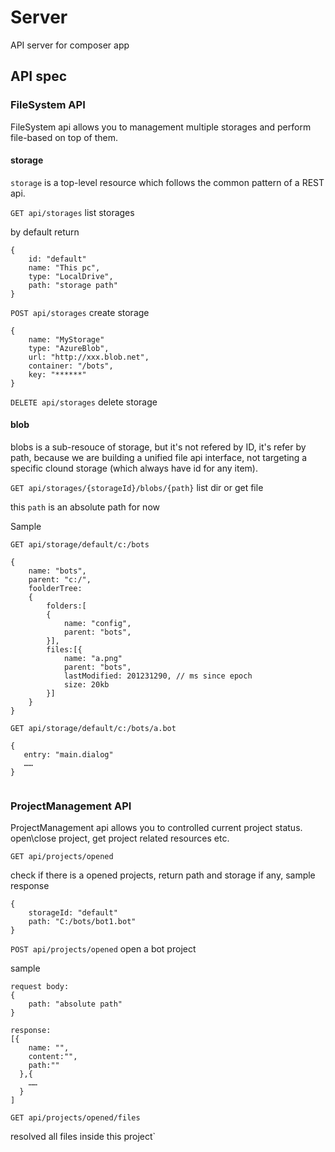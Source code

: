 # Server
API server for composer app

## API spec

### FileSystem API
FileSystem api allows you to management multiple storages and perform file-based on top of them.  


#### storage

`storage` is a top-level resource which follows the common pattern of a REST api. 

`GET api/storages` list storages

by default return 
```
{
    id: "default"
    name: "This pc",
    type: "LocalDrive",
    path: "storage path"
}
```

`POST api/storages` create storage

```
{
    name: "MyStorage"
    type: "AzureBlob",
    url: "http://xxx.blob.net",
    container: "/bots",
    key: "******"
}
```

`DELETE api/storages` delete storage


#### blob
blobs is a sub-resouce of storage, but it's not refered by ID, it's refer by path, because we are building a unified file api interface, not targeting a specific clound storage (which always have id for any item).  

`GET api/storages/{storageId}/blobs/{path}` list dir or get file

this `path` is an absolute path for now

Sample 
```
GET api/storage/default/c:/bots

{
    name: "bots",
    parent: "c:/",
    foolderTree: 
    {
        folders:[
        {
            name: "config",
            parent: "bots",
        }],
        files:[{
            name: "a.png"
            parent: "bots",
            lastModified: 201231290, // ms since epoch
            size: 20kb
        }]
    }
}

GET api/storage/default/c:/bots/a.bot 

{
   entry: "main.dialog"
   ……
}


```

### ProjectManagement API

ProjectManagement api allows you to controlled current project status. open\close project, get project related resources etc. 

`GET api/projects/opened`

check if there is a opened projects, return path and storage if any, sample response
``` 
{
    storageId: "default"
    path: "C:/bots/bot1.bot"
}
```

`POST api/projects/opened`
open a bot project

sample
```
request body:
{
    path: "absolute path"
}

response:
[{
    name: "",
    content:"",
    path:""
  },{
    ……
  }
]
```

`GET api/projects/opened/files`

resolved all files inside this project`
